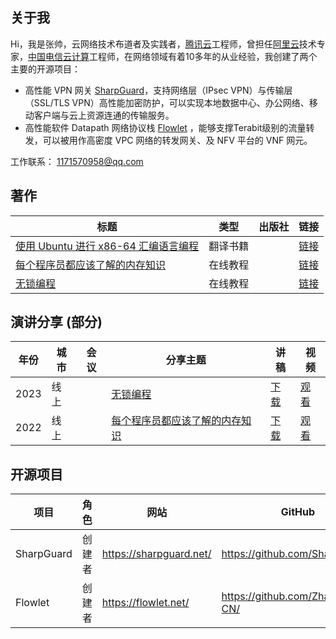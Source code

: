 ## 关于我

Hi，我是张帅，云网络技术布道者及实践者，[腾讯云](https://cloud.tencent.com/product/vpc)工程师，曾担任[阿里云](https://www.alibabacloud.com/)技术专家，[中国电信云计算](https://www.ctyun.cn/)工程师，在网络领域有着10多年的从业经验，我创建了两个主要的开源项目：

* 高性能 VPN 网关 [SharpGuard](https://sharpguard.net/)，支持网络层（IPsec VPN）与传输层（SSL/TLS VPN）高性能加密防护，可以实现本地数据中心、办公网络、移动客户端与云上资源连通的传输服务。
* 高性能软件 Datapath 网络协议栈 [Flowlet](https://github.com/ZhangShuai-CN) ，能够支撑Terabit级别的流量转发，可以被用作高密度 VPC 网络的转发网关、及 NFV 平台的 VNF 网元。

工作联系： 1171570958@qq.com

## 著作

| 标题       |类型        |出版社   |链接        |
| ----------- |----------- |----------- |----------- |
|[使用 Ubuntu 进行 x86-64 汇编语言编程](https://flowlet.net/)|翻译书籍||[链接](https://flowlet.net/)|
|[每个程序员都应该了解的内存知识](https://flowlet.net/)|在线教程||[链接](https://flowlet.net/)|
|[无锁编程](https://flowlet.net/)|在线教程||[链接](https://flowlet.net/)|

## 演讲分享 (部分)

|年份          |城市        |会议         | 分享主题    |讲稿         |视频       |
| ----------- |----------- |----------- |----------- |----------- |----------- |
|2023|线上||[无锁编程](https://flowlet.net/)|[下载](https://flowlet.net/)|[观看](https://flowlet.net/)|
|2022|线上||[每个程序员都应该了解的内存知识](https://flowlet.net/)|[下载](https://flowlet.net/)|[观看](https://flowlet.net/)|

## 开源项目

|项目         |角色        |  网站   | GitHub     |
| ----------- |----------- |----------- |----------- |
| SharpGuard | 创建者 | <https://sharpguard.net/>  | <https://github.com/SharpGuard/> |
| Flowlet | 创建者    | <https://flowlet.net/>  | <https://github.com/ZhangShuai-CN/> |
